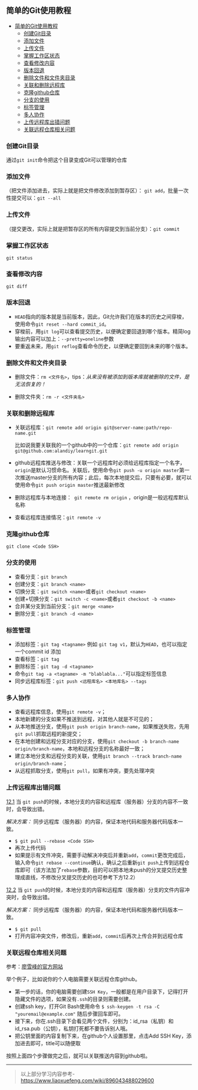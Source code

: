 ## 简单的Git使用教程

- [简单的Git使用教程](#简单的git使用教程)
  - [创建Git目录](#创建git目录)
  - [添加文件](#添加文件)
  - [上传文件](#上传文件)
  - [掌握工作区状态](#掌握工作区状态)
  - [查看修改内容](#查看修改内容)
  - [版本回退](#版本回退)
  - [删除文件和文件夹目录](#删除文件和文件夹目录)
  - [关联和删除远程库](#关联和删除远程库)
  - [克隆github仓库](#克隆github仓库)
  - [分支的使用](#分支的使用)
  - [标签管理](#标签管理)
  - [多人协作](#多人协作)
  - [上传远程库出错问题](#上传远程库出错问题)
  - [关联远程仓库相关问题](#关联远程仓库相关问题)
### 创建Git目录
通过`git init`命令把这个目录变成Git可以管理的仓库

### 添加文件
（把文件添加进去，实际上就是把文件修改添加到暂存区）： `git add`，批量一次性提交可以：`git --all`

### 上传文件
（提交更改，实际上就是把暂存区的所有内容提交到当前分支）：`git commit`

### 掌握工作区状态
`git status`

### 查看修改内容
`git diff`

### 版本回退

- `HEAD`指向的版本就是当前版本，因此，Git允许我们在版本的历史之间穿梭，使用命令`git reset --hard commit_id`。
- 穿梭前，用`git log`可以查看提交历史，以便确定要回退到哪个版本。精简log输出内容可以加上：`--pretty=oneline`参数
- 要重返未来，用`git reflog`查看命令历史，以便确定要回到未来的哪个版本。

### 删除文件和文件夹目录

- 删除文件：`rm <文件名>`，tips：*从来没有被添加到版本库就被删除的文件，是无法恢复的！*

- 删除文件夹：`rm -r <文件夹名>`

### 关联和删除远程库

 - 关联远程库：`git remote add origin git@server-name:path/repo-name.git`

   比如说我要关联我的一个github中的一个仓库：`git remote add origin git@github.com:alandiy/learngit.git`

- github远程库推送与修改：关联一个远程库时必须给远程库指定一个名字，`origin`是默认习惯命名。关联后，使用命令`git push -u origin master`第一次推送master分支的所有内容；此后，每次本地提交后，只要有必要，就可以使用命令`git push origin master`推送最新修改

- 删除远程库与本地连接：` git remote rm origin` ，origin是一般远程库默认名称

- 查看远程库连接情况：`git remote -v`

### 克隆github仓库

`git clone <Code SSH>`

### 分支的使用

- 查看分支：`git branch`
- 创建分支：`git branch <name>`
- 切换分支：`git switch <name>`或者`git checkout <name>`
- 创建+切换分支：`git switch -c <name>`或者`git checkout -b <name>`
- 合并某分支到当前分支：`git merge <name>`
- 删除分支：`git branch -d <name>`

### 标签管理

- 添加标签：`git tag <tagname>` 例如 `git tag v1`，默认为`HEAD`，也可以指定一个commit id 添加
- 查看标签：`git tag`
- 删除标签：`git tag -d <tagname>`
- 命令`git tag -a <tagname> -m "blablabla..."`可以指定标签信息
- 同步远程库标签：`git push <远程库名> <本地库名> --tags`

### 多人协作

- 查看远程库信息，使用`git remote -v`；
- 本地新建的分支如果不推送到远程，对其他人就是不可见的；
- 从本地推送分支，使用`git push origin branch-name`，如果推送失败，先用`git pull`抓取远程的新提交；
- 在本地创建和远程分支对应的分支，使用`git checkout -b branch-name origin/branch-name`，本地和远程分支的名称最好一致；
- 建立本地分支和远程分支的关联，使用`git branch --track branch-name origin/branch-name`；
- 从远程抓取分支，使用`git pull`，如果有冲突，要先处理冲突

### 上传远程库出错问题

<u>12.1</u>  当 `git push`的时候，本地分支的内容和远程库（服务器）分支的内容不一致时，会导致出错。

*解决方案：* 同步远程库（服务器）的内容，保证本地代码和服务器代码版本一致。

- `$ git pull --rebase <Code SSH>`
- 再次上传代码
- 如果提示有文件冲突，需要手动解决冲突后并重新`add`，`commit`更改完成后，输入命令`git rebase --continue`确认，确认之后重新`git push`上传到远程仓库即可（该方法加了`rebase`参数，目的可以把本地未push的分叉提交历史整理成直线，不修改分叉提交历史的也可参考下方12.2）

<u>12.2</u>  当 `git push`的时候，本地分支的内容和远程库（服务器）分支的文件内容冲突时，会导致出错。

*解决方案：* 同步远程库（服务器）的内容，保证本地代码和服务器代码版本一致。

- `$ git pull`
- 打开内容冲突文件，修改后，重新`add`，`commit`后再次上传合并到远程仓库
  

### 关联远程仓库相关问题

参考：[廖雪峰的官方网站](https://www.liaoxuefeng.com/wiki/896043488029600/898732864121440)

举个例子，比如说你的个人电脑需要关联远程仓库github。

- 第一步的话，你的电脑需要创建`SSH Key`，一般都是在用户目录下，记得打开隐藏文件的选项，如果没有`.ssh`的目录则需要创建。
- 创建ssh key，打开Git Bash使用命令 `$ ssh-keygen -t rsa -C "youremail@example.com"` 随后步骤回车即可。
- 接下来，你在.ssh目录下会看见两个文件，分别为：id_rsa（私钥）和id_rsa.pub（公钥），私钥打死都不要告诉别人哦。
- 把公钥里面的内容复制下来，在github个人设置那里，点击Add SSH Key，添加进去即可，title可以随便取

按照上面四个步骤做完之后，就可以关联推送内容到github啦。




---

> 以上部分学习内容参考-https://www.liaoxuefeng.com/wiki/896043488029600
